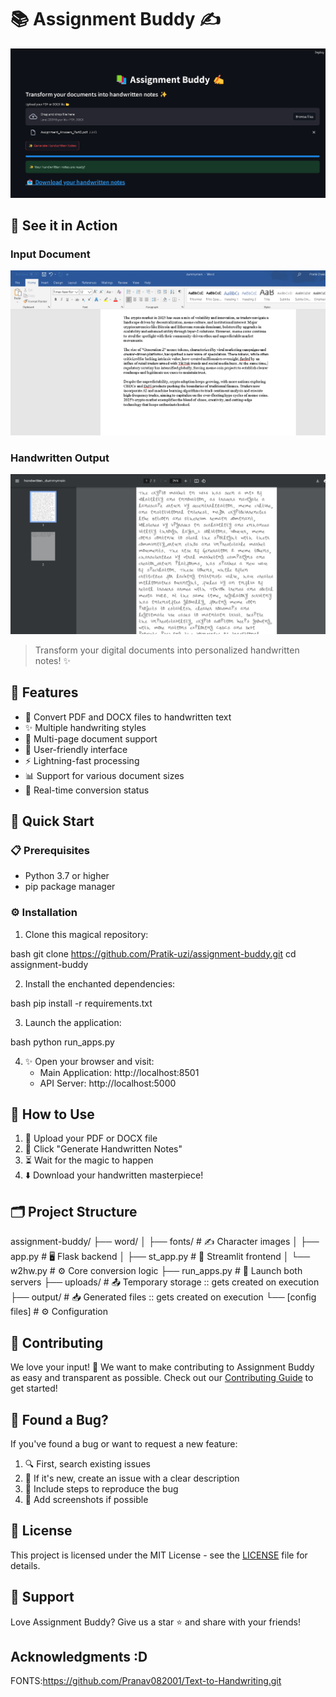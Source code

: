 # 📚 Assignment Buddy ✍️

![Assignment Buddy Interface](https://raw.githubusercontent.com/Pratik-uzi/assignment-buddy/main/docs/images/interface.png)

## 📸 See it in Action

### Input Document
![Input PDF/DOCX](docs/images/input.png)

### Handwritten Output
![Handwritten Output](docs/images/output.png)


> Transform your digital documents into personalized handwritten notes! ✨

## 🌟 Features
- 📝 Convert PDF and DOCX files to handwritten text
- ✨ Multiple handwriting styles
- 📄 Multi-page document support
- 🎯 User-friendly interface
- ⚡ Lightning-fast processing
- 📊 Support for various document sizes
- 🔄 Real-time conversion status

## 🚀 Quick Start

### 📋 Prerequisites
- Python 3.7 or higher
- pip package manager

### ⚙️ Installation

1. Clone this magical repository:

bash
git clone https://github.com/Pratik-uzi/assignment-buddy.git
cd assignment-buddy


2. Install the enchanted dependencies:

bash
pip install -r requirements.txt

3. Launch the application:

bash
python run_apps.py


4. ✨ Open your browser and visit:
   - Main Application: http://localhost:8501
   - API Server: http://localhost:5000

## 🎯 How to Use

1. 📂 Upload your PDF or DOCX file
2. 🔄 Click "Generate Handwritten Notes"
3. ⏳ Wait for the magic to happen
4. ⬇️ Download your handwritten masterpiece!

## 🗂️ Project Structure

assignment-buddy/
├── word/
│ ├── fonts/ # ✍️ Character images
│ ├── app.py # 🖥️ Flask backend
│ ├── st_app.py # 🎨 Streamlit frontend
│ └── w2hw.py # ⚙️ Core conversion logic
├── run_apps.py # 🚀 Launch both servers
├── uploads/ # 📤 Temporary storage :: gets created on execution
├── output/ # 📥 Generated files :: gets created on execution
└── [config files] # ⚙️ Configuration


## 🤝 Contributing

We love your input! 💖 We want to make contributing to Assignment Buddy as easy and transparent as possible. Check out our [Contributing Guide](CONTRIBUTING.md) to get started!

## 🐛 Found a Bug?

If you've found a bug or want to request a new feature:
1. 🔍 First, search existing issues
2. 📝 If it's new, create an issue with a clear description
3. 🔗 Include steps to reproduce the bug
4. 📸 Add screenshots if possible

## 📜 License

This project is licensed under the MIT License - see the [LICENSE](LICENSE) file for details.

## 💖 Support

Love Assignment Buddy? Give us a star ⭐ and share with your friends!

## Acknowledgments :D

FONTS:https://github.com/Pranav082001/Text-to-Handwriting.git


